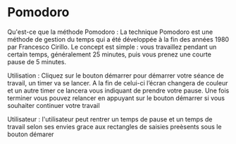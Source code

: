 # Pomodoro
Qu'est-ce que la méthode Pomodoro :
La technique Pomodoro est une méthode de gestion du temps qui a été développée à la fin des années 1980 par Francesco Cirillo. Le concept est simple : vous travaillez pendant un certain temps, généralement 25 minutes, puis vous prenez une courte pause de 5 minutes.

Utilisation :
Cliquez sur le bouton démarrer pour démarrer votre séance de travail, un timer va se lancer. A la fin de celui-ci l’écran changera de couleur et un autre timer ce lancera vous indiquant de prendre votre pause. Une fois terminer vous pouvez relancer en appuyant sur le bouton démarrer si vous souhaiter continuer votre travail

Utilisateur : 
l'utilisateur peut rentrer un temps de pause et un temps de travail selon ses envies grace aux rectangles de saisies preèsents sous le bouton démarer 
